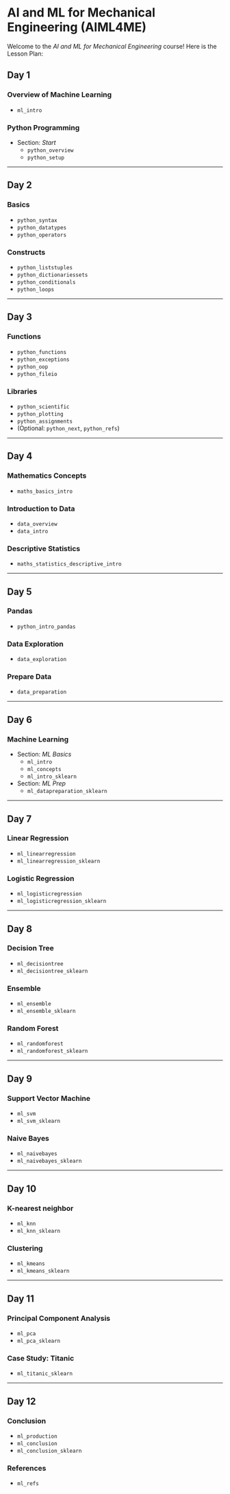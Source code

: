 # AI and ML for Mechanical Engineering (AIML4ME)

Welcome to the *AI and ML for Mechanical Engineering* course! Here is the Lesson Plan:

<!-- 
## Warm-up

### **Exercises**
1. Write compilable code for Fibonacci Series (10 lines).
2. What is Machine Learning? Your thoughts (5 lines).

--- -->

## Day 1

### Overview of Machine Learning
- `ml_intro`

### Python Programming
- Section: *Start*
  - `python_overview`
  - `python_setup`

---

## Day 2

### Basics
- `python_syntax`
- `python_datatypes`
- `python_operators`

### Constructs
- `python_liststuples`
- `python_dictionariessets`
- `python_conditionals`
- `python_loops`

---

## Day 3

### Functions
- `python_functions`
- `python_exceptions`
- `python_oop`
- `python_fileio`

### Libraries
- `python_scientific`
- `python_plotting`
- `python_assignments`
- (Optional: `python_next`, `python_refs`)

---

## Day 4

### Mathematics Concepts
- `maths_basics_intro`

### Introduction to Data
- `data_overview`
- `data_intro`

### Descriptive Statistics
- `maths_statistics_descriptive_intro`

---

## Day 5

### Pandas
- `python_intro_pandas`

### Data Exploration
- `data_exploration`

### Prepare Data
- `data_preparation`

---

## Day 6

### Machine Learning
- Section: *ML Basics*
  - `ml_intro`
  - `ml_concepts`
  - `ml_intro_sklearn`
- Section: *ML Prep*
  - `ml_datapreparation_sklearn`

---

## Day 7

### Linear Regression
- `ml_linearregression`
- `ml_linearregression_sklearn`

### Logistic Regression
- `ml_logisticregression`
- `ml_logisticregression_sklearn`

---

## Day 8

### Decision Tree
- `ml_decisiontree`
- `ml_decisiontree_sklearn`

### Ensemble
- `ml_ensemble`
- `ml_ensemble_sklearn`

### Random Forest
- `ml_randomforest`
- `ml_randomforest_sklearn`

---

## Day 9

### Support Vector Machine
- `ml_svm`
- `ml_svm_sklearn`

### Naive Bayes
- `ml_naivebayes`
- `ml_naivebayes_sklearn`

---

## Day 10

### K-nearest neighbor
- `ml_knn`
- `ml_knn_sklearn`

### Clustering
- `ml_kmeans`
- `ml_kmeans_sklearn`

---

## Day 11

### Principal Component Analysis
- `ml_pca`
- `ml_pca_sklearn`

### Case Study: Titanic
- `ml_titanic_sklearn`

---

## Day 12

### Conclusion
- `ml_production`
- `ml_conclusion`
- `ml_conclusion_sklearn`

### References
- `ml_refs`
